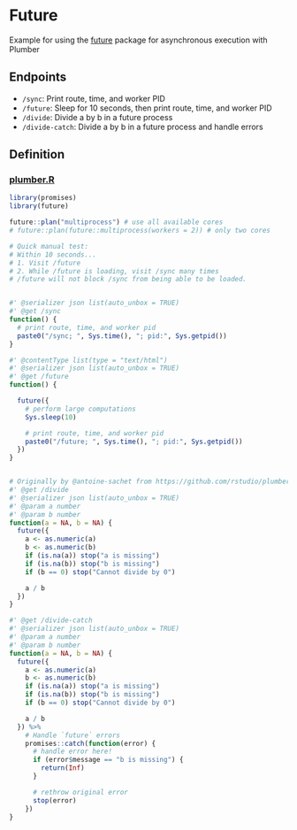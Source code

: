 
<!-- README.md is generated from README.Rmd. Please edit that file -->

# Future

Example for using the
[future](https://github.com/HenrikBengtsson/future) package for
asynchronous execution with Plumber

## Endpoints

-   `/sync`: Print route, time, and worker PID
-   `/future`: Sleep for 10 seconds, then print route, time, and worker
    PID
-   `/divide`: Divide a by b in a future process
-   `/divide-catch`: Divide a by b in a future process and handle errors

## Definition

### [plumber.R](plumber.R)

``` r
library(promises)
library(future)

future::plan("multiprocess") # use all available cores
# future::plan(future::multiprocess(workers = 2)) # only two cores

# Quick manual test:
# Within 10 seconds...
# 1. Visit /future
# 2. While /future is loading, visit /sync many times
# /future will not block /sync from being able to be loaded.


#' @serializer json list(auto_unbox = TRUE)
#' @get /sync
function() {
  # print route, time, and worker pid
  paste0("/sync; ", Sys.time(), "; pid:", Sys.getpid())
}

#' @contentType list(type = "text/html")
#' @serializer json list(auto_unbox = TRUE)
#' @get /future
function() {

  future({
    # perform large computations
    Sys.sleep(10)

    # print route, time, and worker pid
    paste0("/future; ", Sys.time(), "; pid:", Sys.getpid())
  })
}


# Originally by @antoine-sachet from https://github.com/rstudio/plumber/issues/389
#' @get /divide
#' @serializer json list(auto_unbox = TRUE)
#' @param a number
#' @param b number
function(a = NA, b = NA) {
  future({
    a <- as.numeric(a)
    b <- as.numeric(b)
    if (is.na(a)) stop("a is missing")
    if (is.na(b)) stop("b is missing")
    if (b == 0) stop("Cannot divide by 0")

    a / b
  })
}

#' @get /divide-catch
#' @serializer json list(auto_unbox = TRUE)
#' @param a number
#' @param b number
function(a = NA, b = NA) {
  future({
    a <- as.numeric(a)
    b <- as.numeric(b)
    if (is.na(a)) stop("a is missing")
    if (is.na(b)) stop("b is missing")
    if (b == 0) stop("Cannot divide by 0")

    a / b
  }) %>%
    # Handle `future` errors
    promises::catch(function(error) {
      # handle error here!
      if (error$message == "b is missing") {
        return(Inf)
      }

      # rethrow original error
      stop(error)
    })
}
```
